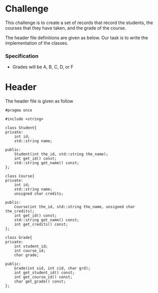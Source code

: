 # Challenge
This challenge is to create a set of records that record the students, the courses that they have taken, and the
grade of the course. 

The header file definitions are given as below. Our task is to write the implementation of the classes. 

### Specification
- Grades will be A, B, C, D, or F

# Header
The header file is given as follow
```{c}
#pragma once

#include <string>

class Student{
private:
    int id;
    std::string name;

public:
    Student(int the_id, std::string the_name);
    int get_id() const;
    std::string get_name() const;
};

class Course{
private:
    int id;
    std::string name;
    unsigned char credits;

public:
    Course(int the_id, std::string the_name, unsigned char the_credits);
    int get_id() const;
    std::string get_name() const;
    int get_credits() const;
};

class Grade{
private:
    int student_id;
    int course_id;
    char grade;

public:
    Grade(int sid, int cid, char grd);
    int get_student_id() const;
    int get_course_id() const;
    char get_grade() const;
};
```